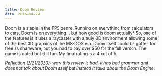 ```yaml
---
title: Doom Review
date: 2016-09-29
---
```


Doom is a staple in the FPS genre. Running on everything from calculators to cars, Doom is on everything... but how good is doom actually? So, one of the features is it uses a raycaster with a truly 3D environment allowing some of the best 3D graphics of the MS-DOS era. Doom itself could be gotten for free as shareware, but you had to pay over $50 for the full verson. The game is dated but still fun. My final rating is a 4 out of 5.

*Reflection (2/21/2020): wow this review is bad, it has bad grammar and does not talk about Doom itself but instead it talks about the Doom Engine.*

